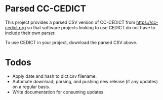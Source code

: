 # Parsed CC-CEDICT

This project provides a parsed CSV version of CC-CEDICT from
https://cc-cedict.org so that software projects looking to use CEDICT do not
have to include their own parser.

To use CEDICT in your project, download the parsed CSV above.

# Todos

- Apply date and hash to dict.csv filename.
- Automate download, parsing, and pushing new release (if any updates) on a regular basis.
- Write documentation for consuming updates.
